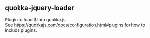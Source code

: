 ## quokka-jquery-loader

Plugin to load $ into quokka.js.  
See https://quokkajs.com/docs/configuration.html#plugins for how to include plugins.
